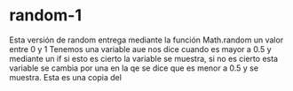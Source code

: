 # random-1
Esta versión de random entrega mediante la función Math.random un valor entre 0 y 1 Tenemos una variable aue nos dice cuando es mayor a 0.5 y mediante un if si esto es cierto la variable se muestra, si no es cierto esta variable se cambia por una en la qe se dice que es menor a 0.5 y se muestra.
Esta es una copia del 
